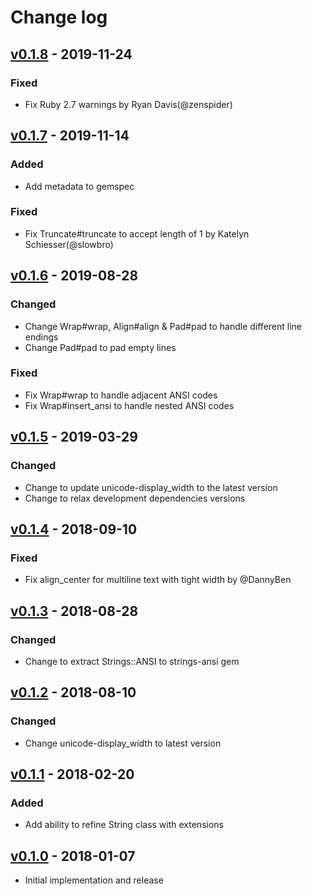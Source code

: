 # Change log

## [v0.1.8] - 2019-11-24

### Fixed
* Fix Ruby 2.7 warnings by Ryan Davis(@zenspider)

## [v0.1.7] - 2019-11-14

### Added
* Add metadata to gemspec

### Fixed
* Fix Truncate#truncate to accept length of 1 by Katelyn Schiesser(@slowbro)

## [v0.1.6] - 2019-08-28

### Changed
* Change Wrap#wrap, Align#align & Pad#pad to handle different line endings
* Change Pad#pad to pad empty lines

### Fixed
* Fix Wrap#wrap to handle adjacent ANSI codes
* Fix Wrap#insert_ansi to handle nested ANSI codes

## [v0.1.5] - 2019-03-29

### Changed
* Change to update unicode-display_width to the latest version
* Change to relax development dependencies versions

## [v0.1.4] - 2018-09-10

### Fixed
* Fix align_center for multiline text with tight width by @DannyBen

## [v0.1.3] - 2018-08-28

### Changed
* Change to extract Strings::ANSI to strings-ansi gem

## [v0.1.2] - 2018-08-10

### Changed
* Change unicode-display_width to latest version

## [v0.1.1] - 2018-02-20

### Added
* Add ability to refine String class with extensions

## [v0.1.0] - 2018-01-07

* Initial implementation and release

[v0.1.8]: https://github.com/piotrmurach/strings/compare/v0.1.7...v0.1.8
[v0.1.7]: https://github.com/piotrmurach/strings/compare/v0.1.6...v0.1.7
[v0.1.6]: https://github.com/piotrmurach/strings/compare/v0.1.5...v0.1.6
[v0.1.5]: https://github.com/piotrmurach/strings/compare/v0.1.4...v0.1.5
[v0.1.4]: https://github.com/piotrmurach/strings/compare/v0.1.3...v0.1.4
[v0.1.3]: https://github.com/piotrmurach/strings/compare/v0.1.2...v0.1.3
[v0.1.2]: https://github.com/piotrmurach/strings/compare/v0.1.1...v0.1.2
[v0.1.1]: https://github.com/piotrmurach/strings/compare/v0.1.0...v0.1.1
[v0.1.0]: https://github.com/piotrmurach/strings/compare/v0.1.0
